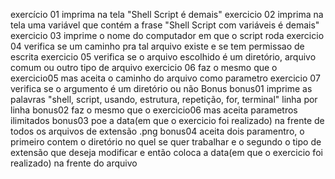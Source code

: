 exercício 01 imprima na tela "Shell Script é demais"
exercicio 02 imprima na tela uma variável que contém a frase "Shell Script com variáveis é demais"
exercicio 03 imprime o nome do computador em que o script roda
exercicio 04 verifica se um caminho pra tal arquivo existe e se tem permissao de escrita
exercicio 05 verifica se o arquivo escolhido é um diretório, arquivo comum ou outro tipo de arquivo
exercicio 06 faz o mesmo que o exercicio05 mas aceita o caminho do arquivo como parametro
exercicio 07 verifica se o argumento é um diretório ou não
Bonus
bonus01 imprime as palavras "shell, script, usando, estrutura, repetição, for, terminal" linha por linha
bonus02 faz o mesmo que o exercicio06 mas aceita parametros ilimitados
bonus03 poe a data(em que o exercicio foi realizado) na frente de todos os arquivos de extensão .png
bonus04 aceita dois paramentro, o primeiro contem o diretório no quel se quer trabalhar e o segundo o tipo de extensão que deseja modificar e então coloca a data(em que o exercicio foi realizado) na frente do arquivo
